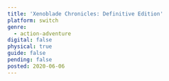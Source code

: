 ```yaml
---
title: 'Xenoblade Chronicles: Definitive Edition'
platform: switch
genre:
  - action-adventure
digital: false
physical: true
guide: false
pending: false
posted: 2020-06-06
---
```

